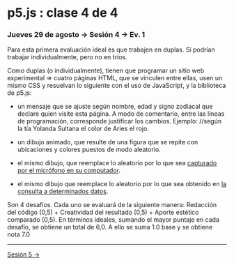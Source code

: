 # p5.js : clase 4 de 4

### Jueves 29 de agosto → Sesión 4 → Ev. 1

Para esta primera evaluación ideal es que trabajen en duplas. Sí podrían trabajar individualmente, pero no en tríos. 

Como duplas (o individualmente), tienen que programar un sitio web experimental => cuatro páginas HTML, que se vinculen entre ellas, usen un mismo CSS y resuelvan lo siguiente con el uso de JavaScript, y la biblioteca de p5.js:

- un mensaje que se ajuste según nombre, edad y signo zodiacal que declare quien visite esta página. A modo de comentario, entre las líneas de programación, corresponde justificar los cambios. Ejemplo: //según la tía Yolanda Sultana el color de Aries el rojo.

- un dibujo animado, que resulte de una figura que se repite con ubicaciones y colores puestos de modo aleatorio. 

- el mismo dibujo, que reemplace lo aleatorio por lo que sea [capturado por el micrófono en su computador](https://p5js.org/es/reference/#/libraries/p5.sound).

- el mismo dibujo que reemplace lo aleatorio por lo que sea obtenido en [la consulta a determinados datos](https://www.youtube.com/watch?v=rJaXOFfwGVw&list=PLRqwX-V7Uu6a-SQiI4RtIwuOrLJGnel0r).  

Son 4 desafíos. Cada uno se evaluará de la siguiente manera: Redacción del código (0,5) + Creatividad del resultado (0,5) + Aporte estético comparado (0,5). En términos ideales, sumando el mayor puntaje en cada desafío, se obtiene un total de 6,0. A ello se suma 1.0 base y se obtiene nota 7.0


-------

[Sesión 5 →](https://github.com/profesorfaco/AUD5V0010-2019-2/tree/gh-pages/sesion-05)
